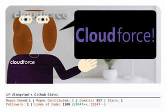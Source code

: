 <!-- 
Version 3.0.205
Built Fri Feb 21 2025 05:20:59 GMT+0000 (Coordinated Universal Time)
-->

<h1 align="center">
  <a href="https://github.com/dylanlangston/dylanlangston/tree/master/src" title="Click to View Source">
    <picture width="100%" alt="Dylan">
      <source media="(prefers-color-scheme: dark)" srcset="dylan-dark.svg?version=3.0.205">
      <img src="dylan-light.svg?version=3.0.205" alt="Dylan">
    </picture>
  </a>
</h1>

<div align="center">
  <picture width="100%" alt="Profile Info and Stats">
    <source media="(prefers-color-scheme: dark)" srcset="stats-dark.svg?version=3.0.205">
    <img src="stats-light.svg?version=3.0.205" alt="Profile Info and Stats">
  </picture>
</div>
